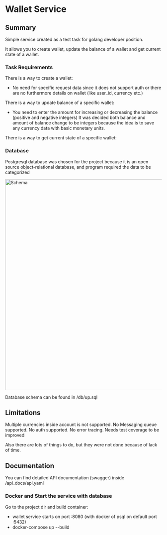 # Wallet Service


## Summary
Simple service created as a test task for golang developer position.

It allows you to create wallet, update the balance of a wallet and get current state of a wallet.

### Task Requirements
There is a way to create a wallet:
    
- No need for specific request data since it does not support auth or there are no furthermore details on wallet (like user_id, currency etc.)

There is a way to update balance of a specific wallet:
    
- You need to enter the amount for increasing or decreasing the balance (positive and negative integers)
It was decided both balance and amount of balance change to be integers because the idea is to save 
any currency data with basic monetary units.

There is a way to get current state of a specific wallet:

### Database
Postgresql database was chosen for the project because it is an open source object-relational database,
and program required the data to be categorized

<img width="678" alt="Schema" src="https://user-images.githubusercontent.com/37467776/150845876-6b63b4b8-f8dd-4395-af59-2064e412d53a.png">

Database schema can be found in /db/up.sql

## Limitations
Multiple currencies inside account is not supported.
No Messaging queue supported.
No auth supported.
No error tracing.
Needs test coverage to be improved

Also there are lots of things to do, but they were not done because of lack of time.

## Documentation

You can find detailed API documentation  (swagger) inside /api_docs/api.yaml

### Docker and Start the service with database

Go to the project dir and build container:
- wallet service starts on port :8080 (with docker of psql on default port :5432)
- docker-compose up --build
